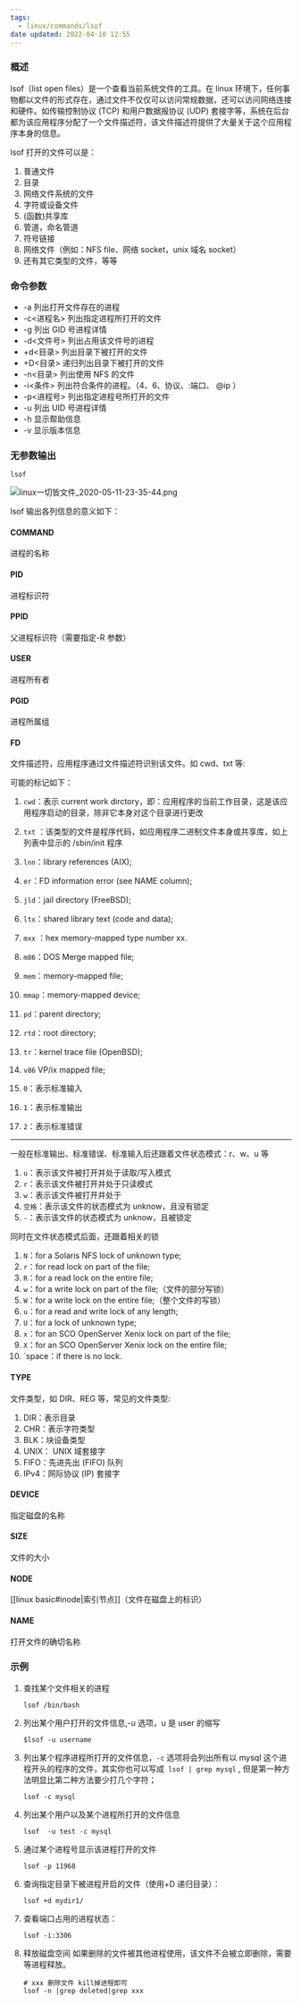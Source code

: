 ```yaml
---
tags:
  - linux/commands/lsof
date updated: 2022-04-10 12:55
---
```


### 概述

lsof（list open files）是一个查看当前系统文件的工具。在 linux 环境下，任何事物都以文件的形式存在，通过文件不仅仅可以访问常规数据，还可以访问网络连接和硬件。如传输控制协议 (TCP) 和用户数据报协议 (UDP) 套接字等，系统在后台都为该应用程序分配了一个文件描述符，该文件描述符提供了大量关于这个应用程序本身的信息。

lsof 打开的文件可以是：

1. 普通文件
2. 目录
3. 网络文件系统的文件
4. 字符或设备文件
5. (函数)共享库
6. 管道，命名管道
7. 符号链接
8. 网络文件（例如：NFS file、网络 socket，unix 域名 socket）
9. 还有其它类型的文件，等等

### 命令参数

- -a 列出打开文件存在的进程
- -c<进程名> 列出指定进程所打开的文件
- -g 列出 GID 号进程详情
- -d<文件号> 列出占用该文件号的进程
- +d<目录> 列出目录下被打开的文件
- +D<目录> 递归列出目录下被打开的文件
- -n<目录> 列出使用 NFS 的文件
- -i<条件> 列出符合条件的进程。（4、6、协议、:端口、 @ip ）
- -p<进程号> 列出指定进程号所打开的文件
- -u 列出 UID 号进程详情
- -h 显示帮助信息
- -v 显示版本信息

### 无参数输出

`lsof`

![linux一切皆文件_2020-05-11-23-35-44.png](linux一切皆文件_2020-05-11-23-35-44.png)

lsof 输出各列信息的意义如下：

#### COMMAND

进程的名称

#### PID

进程标识符

#### PPID

父进程标识符（需要指定-R 参数）

#### USER

进程所有者

#### PGID

进程所属组

#### FD

文件描述符，应用程序通过文件描述符识别该文件。如 cwd、txt 等:

可能的标记如下：

1. `cwd`：表示 current work dirctory，即：应用程序的当前工作目录，这是该应用程序启动的目录，除非它本身对这个目录进行更改

2. `txt` ：该类型的文件是程序代码，如应用程序二进制文件本身或共享库，如上列表中显示的 /sbin/init 程序

3. `lnn`：library references (AIX);

4. `er`：FD information error (see NAME column);

5. `jld`：jail directory (FreeBSD);

6. `ltx`：shared library text (code and data);

7. `mxx` ：hex memory-mapped type number xx.

8. `m86`：DOS Merge mapped file;

9. `mem`：memory-mapped file;

10. `mmap`：memory-mapped device;

11. `pd`：parent directory;

12. `rtd`：root directory;

13. `tr`：kernel trace file (OpenBSD);

14. `v86` VP/ix mapped file;

15. `0`：表示标准输入

16. `1`：表示标准输出

17. `2`：表示标准错误

---

一般在标准输出、标准错误、标准输入后还跟着文件状态模式：r、w、u 等

1. `u`：表示该文件被打开并处于读取/写入模式
2. `r`：表示该文件被打开并处于只读模式
3. `w`：表示该文件被打开并处于
4. `空格`：表示该文件的状态模式为 unknow，且没有锁定
5. `-`：表示该文件的状态模式为 unknow，且被锁定

同时在文件状态模式后面，还跟着相关的锁

1. `N`：for a Solaris NFS lock of unknown type;
2. `r`：for read lock on part of the file;
3. `R`：for a read lock on the entire file;
4. `w`：for a write lock on part of the file;（文件的部分写锁）
5. `W`：for a write lock on the entire file;（整个文件的写锁）
6. `u`：for a read and write lock of any length;
7. `U`：for a lock of unknown type;
8. `x`：for an SCO OpenServer Xenix lock on part of the file;
9. `X`：for an SCO OpenServer Xenix lock on the entire file;
10. `space：if there is no lock.

#### TYPE

文件类型，如 DIR、REG 等，常见的文件类型:

1. DIR：表示目录
2. CHR：表示字符类型
3. BLK：块设备类型
4. UNIX： UNIX 域套接字
5. FIFO：先进先出 (FIFO) 队列
6. IPv4：网际协议 (IP) 套接字

#### DEVICE

指定磁盘的名称

#### SIZE

文件的大小

#### NODE

[[linux basic#inode|索引节点]]（文件在磁盘上的标识）

#### NAME

打开文件的确切名称

### 示例

1. 查找某个文件相关的进程

   ```shell
   lsof /bin/bash
   ```

2. 列出某个用户打开的文件信息,-u 选项，u 是 user 的缩写

   ```shell
   $lsof -u username
   ```

3. 列出某个程序进程所打开的文件信息，`-c` 选项将会列出所有以 mysql 这个进程开头的程序的文件，其实你也可以写成`  lsof | grep mysql ` , 但是第一种方法明显比第二种方法要少打几个字符；

   ```shell
   lsof -c mysql
   ```

4. 列出某个用户以及某个进程所打开的文件信息

   ```shell
   lsof  -u test -c mysql
   ```

5. 通过某个进程号显示该进程打开的文件

   ```shell
   lsof -p 11968
   ```

7. 查询指定目录下被进程开启的文件（使用+D 递归目录）：

   ```shell
   lsof +d mydir1/
   ```

8. 查看端口占用的进程状态：

	```shell
	lsof -i:3306
	```

 9. 释放磁盘空间
	 如果删除的文件被其他进程使用，该文件不会被立即删除，需要等进程释放。
	```shell
	# xxx 删除文件 kill掉进程即可
	lsof -n |grep deleted|grep xxx
	```
